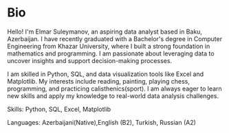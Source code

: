 # Bio
Hello! I'm Elmar Suleymanov, an aspiring data analyst based in Baku, Azerbaijan. I have recently graduated with a Bachelor's degree in Computer Engineering from Khazar University, where I built a strong foundation in mathematics and programming. I am passionate about leveraging data to uncover insights and support decision-making processes.

I am skilled in Python, SQL, and data visualization tools like Excel and Matplotlib. My interests include reading, painting, playing chess, programming, and practicing calisthenics(sport). I am always eager to learn new skills and apply my knowledge to real-world data analysis challenges.

Skills: Python, SQL, Excel, Matplotlib

Languages:  Azerbaijani(Native),English (B2), Turkish, Russian (A2)
